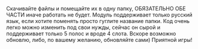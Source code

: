 Скачивайте файлы и помещайте их в одну папку, ОБЯЗАТЕЛЬНО ОБЕ ЧАСТИ иначе работать не будет.
Модуль поддерживает только русский язык, если хотите поменять просто гуглите название папки.
Код очень легко можно изменить под свои нужды, сейчас он сырой и поддерживает только 5 полос и вроде 4 слота.
Вскоре возможно обновлю, либо, по вашему желанию, обновляйте сами) Приятной игры!
